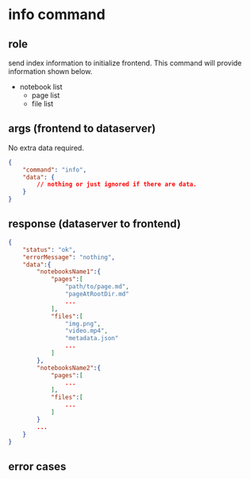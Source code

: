 # info command
## role
 send index information to initialize frontend. This command will provide information shown below.

- notebook list
    - page list
    - file list

## args (frontend to dataserver)
 No extra data required. 
```json
{
    "command": "info",
    "data": {
        // nothing or just ignored if there are data.
    }
}
```

## response (dataserver to frontend)
```json
{
    "status": "ok",
    "errorMessage": "nothing",
    "data":{
        "notebooksName1":{
            "pages":[
                "path/to/page.md",
                "pageAtRootDir.md"
                ...
            ],
            "files":[
                "img.png",
                "video.mp4",
                "metadata.json"
                ...
            ]
        },
        "notebooksName2":{
            "pages":[
                ...
            ],
            "files":[
                ...
            ]
        }
        ...
    }
}
```


## error cases


